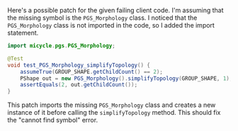 Here's a possible patch for the given failing client code. I'm assuming that the missing symbol is the `PGS_Morphology` class. I noticed that the `PGS_Morphology` class is not imported in the code, so I added the import statement.

```java
import micycle.pgs.PGS_Morphology;

@Test
void test_PGS_Morphology_simplifyTopology() {
    assumeTrue(GROUP_SHAPE.getChildCount() == 2);
    PShape out = new PGS_Morphology().simplifyTopology(GROUP_SHAPE, 1);
    assertEquals(2, out.getChildCount());
}
```

This patch imports the missing `PGS_Morphology` class and creates a new instance of it before calling the `simplifyTopology` method. This should fix the "cannot find symbol" error.